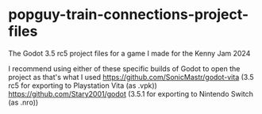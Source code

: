# popguy-train-connections-project-files
The Godot 3.5 rc5 project files for a game I made for the Kenny Jam 2024

I recommend using either of these specific builds of Godot to open the project as that's what I used
https://github.com/SonicMastr/godot-vita (3.5 rc5 for exporting to Playstation Vita (as .vpk))
https://github.com/Stary2001/godot (3.5.1 for exporting to Nintendo Switch (as .nro))
